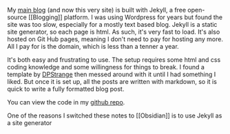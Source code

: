 ---
---

My <a href="https://www.davidralphlewis.co.uk" >main blog</a> (and now this very site) is built with Jekyll, a free open-source [[Blogging]] platform. I was using Wordpress for years but found the site was too slow, especially for a mostly text based blog. Jekyll is a static site generator, so each page is html. As such, it's very fast to load. It's also hosted on Git Hub pages, meaning I don't need to pay for hosting any more. All I pay for is the domain, which is less than a tenner a year.

It's both easy and frustrating to use. The setup requires some html and css coding knowledge and some willingness for things to break. I found a template by <a href="https://github.com/dpstrange/jekyll-bootstrap" >DPStrange</a> then messed around with it until I had something I liked. But once it is set up, all the posts are written with markdown, so it is quick to write a fully formatted blog post.

You can view the code in my <a href="https://github.com/davidralphlewis/davidralphlewis.github.io/tree/master/" >github repo</a>. 

One of the reasons I switched these notes to [[Obsidian]] is to use Jekyll as a site generator
